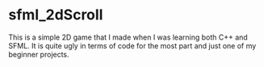 # sfml_2dScroll
This is a simple 2D game that I made when I was learning both C++ and SFML. It is quite ugly in terms of code for the most part and just one of my beginner projects.
